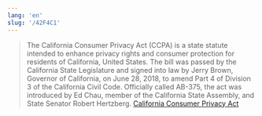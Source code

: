 ```yaml
---
lang: 'en'
slug: '/42F4C1'
---
```


> The California Consumer Privacy Act (CCPA) is a state statute intended to enhance privacy rights and consumer protection for residents of California, United States. The bill was passed by the California State Legislature and signed into law by Jerry Brown, Governor of California, on June 28, 2018, to amend Part 4 of Division 3 of the California Civil Code. Officially called AB-375, the act was introduced by Ed Chau, member of the California State Assembly, and State Senator Robert Hertzberg. [California Consumer Privacy Act](https://en.wikipedia.org/wiki/California_Consumer_Privacy_Act)

<head>
  <html lang="en-US"/>
</head>
